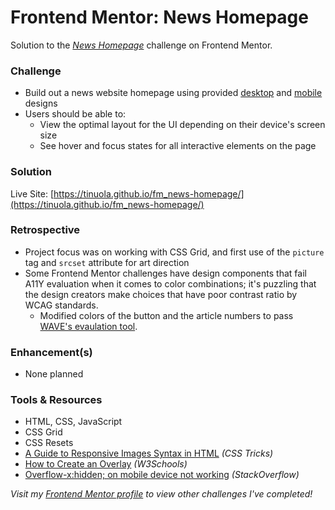 # Frontend Mentor: News Homepage

Solution to the _[News Homepage](https://www.frontendmentor.io/challenges/news-homepage-H6SWTa1MFl/hub)_ challenge on Frontend Mentor.

### Challenge

- Build out a news website homepage using provided [desktop](/assets/design/desktop-design.jpg) and [mobile](/assets/design/mobile-design.jpg) designs
- Users should be able to:
  - View the optimal layout for the UI depending on their device's screen size
  - See hover and focus states for all interactive elements on the page

### Solution

Live Site: [https://tinuola.github.io/fm_news-homepage/](https://tinuola.github.io/fm_news-homepage/)

### Retrospective

- Project focus was on working with CSS Grid, and first use of the `picture` tag and `srcset` attribute for art direction
- Some Frontend Mentor challenges have design components that fail A11Y evaluation when it comes to color combinations; it's puzzling that the design creators make choices that have poor contrast ratio by WCAG standards.
  - Modified colors of the button and the article numbers to pass [WAVE's evaulation tool](https://wave.webaim.org/extension/).

### Enhancement(s)

- None planned

### Tools & Resources

- HTML, CSS, JavaScript
- CSS Grid
- CSS Resets
- [A Guide to Responsive Images Syntax in HTML](https://css-tricks.com/a-guide-to-the-responsive-images-syntax-in-html/#using-picture) _(CSS Tricks)_
- [How to Create an Overlay](https://www.w3schools.com/howto/howto_css_overlay.asp) _(W3Schools)_
- [Overflow-x:hidden; on mobile device not working](https://stackoverflow.com/questions/24193272/overflow-xhidden-on-mobile-device-not-working) _(StackOverflow)_

_Visit my [Frontend Mentor profile](https://www.frontendmentor.io/profile/tinuola) to view other challenges I've completed!_
